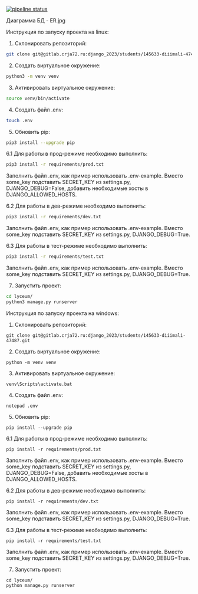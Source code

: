 [![pipeline status](https://gitlab.crja72.ru/django_2023/students/145633-diiimali-47487/badges/main/pipeline.svg)](https://gitlab.crja72.ru/django_2023/students/145633-diiimali-47487/pipelines)

Диаграмма БД - ER.jpg

Инструкция по запуску проекта на linux:

1. Склонировать репозиторий:
```bash
git clone git@gitlab.crja72.ru:django_2023/students/145633-diiimali-47487.git
```
2. Создать виртуальное окружение:
```bash
python3 -m venv venv
```
3. Активировать виртуальное окружение:
```bash
source venv/bin/activate
```
4. Создать файл .env:
```bash
touch .env
```
5. Обновить pip:
```bash
pip3 install --upgrade pip
```
6.1 Для работы в прод-режиме необходимо выполнить:
```bash
pip3 install -r requirements/prod.txt
```
Заполнить файл .env, как пример использовать .env-example. Вместо some_key подставить SECRET_KEY из settings.py, DJANGO_DEBUG=False, добавить необходимые хосты в DJANGO_ALLOWED_HOSTS.

6.2 Для работы в дев-режиме необходимо выполнить:
```bash
pip3 install -r requirements/dev.txt
```
Заполнить файл .env, как пример использовать .env-example. Вместо some_key подставить SECRET_KEY из 
settings.py, DJANGO_DEBUG=True.

6.3 Для работы в тест-режиме необходимо выполнить:
```bash
pip3 install -r requirements/test.txt
```
Заполнить файл .env, как пример использовать .env-example. Вместо some_key подставить SECRET_KEY из 
settings.py, DJANGO_DEBUG=True.

7. Запустить проект:
```bash
cd lyceum/
python3 manage.py runserver
```

Инструкция по запуску проекта на windows:

1. Склонировать репозиторий:
```
git clone git@gitlab.crja72.ru:django_2023/students/145633-diiimali-47487.git
```
2. Создать виртуальное окружение:
```
python -m venv venv
```
3. Активировать виртуальное окружение:
```
venv\Scripts\activate.bat
```
4. Создать файл .env:
```
notepad .env
```
5. Обновить pip:
```
pip install --upgrade pip
```
6.1 Для работы в прод-режиме необходимо выполнить:
```
pip install -r requirements/prod.txt
```
Заполнить файл .env, как пример использовать .env-example. Вместо some_key подставить SECRET_KEY из settings.py, DJANGO_DEBUG=False, добавить необходимые хосты в DJANGO_ALLOWED_HOSTS.

6.2 Для работы в дев-режиме необходимо выполнить:
```
pip install -r requirements/dev.txt
```
Заполнить файл .env, как пример использовать .env-example. Вместо some_key подставить SECRET_KEY из 
settings.py, DJANGO_DEBUG=True.

6.3 Для работы в тест-режиме необходимо выполнить:
```
pip install -r requirements/test.txt
```
Заполнить файл .env, как пример использовать .env-example. Вместо some_key подставить SECRET_KEY из 
settings.py, DJANGO_DEBUG=True.

7. Запустить проект:
```
cd lyceum/
python manage.py runserver
```
